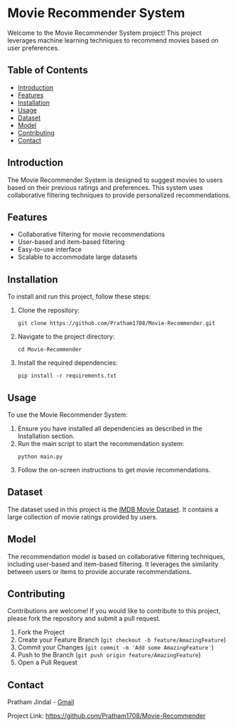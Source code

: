 <!DOCTYPE html>
<html lang="en">
<head>
    <meta charset="UTF-8">
    <meta name="viewport" content="width=device-width, initial-scale=1.0">
</head>
<body>

<h1>Movie Recommender System</h1>

<p>Welcome to the Movie Recommender System project! This project leverages machine learning techniques to recommend movies based on user preferences.</p>

<h2>Table of Contents</h2>
<ul>
    <li><a href="#introduction">Introduction</a></li>
    <li><a href="#features">Features</a></li>
    <li><a href="#installation">Installation</a></li>
    <li><a href="#usage">Usage</a></li>
    <li><a href="#dataset">Dataset</a></li>
    <li><a href="#model">Model</a></li>
    <li><a href="#contributing">Contributing</a></li>
    <li><a href="#contact">Contact</a></li>
</ul>

<h2 id="introduction">Introduction</h2>
<p>The Movie Recommender System is designed to suggest movies to users based on their previous ratings and preferences. This system uses collaborative filtering techniques to provide personalized recommendations.</p>

<h2 id="features">Features</h2>
<ul>
    <li>Collaborative filtering for movie recommendations</li>
    <li>User-based and item-based filtering</li>
    <li>Easy-to-use interface</li>
    <li>Scalable to accommodate large datasets</li>
</ul>

<h2 id="installation">Installation</h2>
<p>To install and run this project, follow these steps:</p>
<ol>
    <li>Clone the repository:
        <pre><code>git clone https://github.com/Pratham1708/Movie-Recommender.git</code></pre>
    </li>
    <li>Navigate to the project directory:
        <pre><code>cd Movie-Recommender</code></pre>
    </li>
    <li>Install the required dependencies:
        <pre><code>pip install -r requirements.txt</code></pre>
    </li>
</ol>

<h2 id="usage">Usage</h2>
<p>To use the Movie Recommender System:</p>
<ol>
    <li>Ensure you have installed all dependencies as described in the Installation section.</li>
    <li>Run the main script to start the recommendation system:
        <pre><code>python main.py</code></pre>
    </li>
    <li>Follow the on-screen instructions to get movie recommendations.</li>
</ol>

<h2 id="dataset">Dataset</h2>
<p>The dataset used in this project is the <a href="https://github.com/Pratham1708/Movie-Recommender/blob/main/datasets/IMDB-Movie-Dataset(2023-1951).csv">IMDB Movie Dataset</a>. It contains a large collection of movie ratings provided by users.</p>

<h2 id="model">Model</h2>
<p>The recommendation model is based on collaborative filtering techniques, including user-based and item-based filtering. It leverages the similarity between users or items to provide accurate recommendations.</p>

<h2 id="contributing">Contributing</h2>
<p>Contributions are welcome! If you would like to contribute to this project, please fork the repository and submit a pull request.</p>
<ol>
    <li>Fork the Project</li>
    <li>Create your Feature Branch (<code>git checkout -b feature/AmazingFeature</code>)</li>
    <li>Commit your Changes (<code>git commit -m 'Add some AmazingFeature'</code>)</li>
    <li>Push to the Branch (<code>git push origin feature/AmazingFeature</code>)</li>
    <li>Open a Pull Request</li>
</ol>

<h2 id="contact">Contact</h2>
<p>Pratham Jindal - <a href="mailto:jindalpratham68@gmail.com"> Gmail </a></p>
<p>Project Link: <a href="https://github.com/Pratham1708/Movie-Recommender">https://github.com/Pratham1708/Movie-Recommender</a></p>

</body>
</html>
